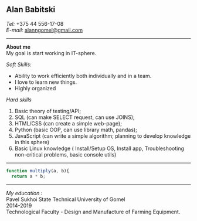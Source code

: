 ## Alan Babitski
*Tel:* +375 44 556-17-08  
*E-mail:* alanngomel@gmail.com

---
**About me**  
My goal is start working in IT-sphere.  

*Soft Skills:*
* Ability to work efficiently both individually and in a team.
* I love to learn new things.
* Highly organized 

*Hard skills*
1. Basic theory of testing/API;
2. SQL (can make SELECT request,  can use JOINS);
3. HTML/CSS (can create a simple web-page);
4. Python (basic OOP, can use library math, pandas);
5. JavaScript (can write a simple algorithm; planning to develop knowledge in this sphere)
6. Basic Linux knowledge ( Install/Setup OS,  Install app,  Troubleshooting non-critical problems, basic console utils)

---
```javascript
function multiply(a, b){
  return a * b;
```

---
*My education :*  
Pavel Sukhoi State Technical University of Gomel  
2014-2019  
Technological Faculty - Design and Manufacture of Farming Equipment.